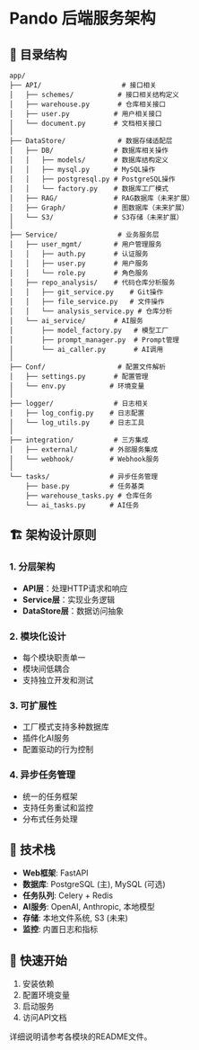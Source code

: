 # Pando 后端服务架构

## 📁 目录结构

```
app/
├── API/                    # 接口相关
│   ├── schemes/           # 接口相关结构定义
│   ├── warehouse.py       # 仓库相关接口
│   ├── user.py           # 用户相关接口
│   └── document.py       # 文档相关接口
│
├── DataStore/             # 数据存储适配层
│   ├── DB/               # 数据库相关操作
│   │   ├── models/       # 数据库结构定义
│   │   ├── mysql.py      # MySQL操作
│   │   ├── postgresql.py # PostgreSQL操作
│   │   └── factory.py    # 数据库工厂模式
│   ├── RAG/              # RAG数据库（未来扩展）
│   ├── Graph/            # 图数据库（未来扩展）
│   └── S3/               # S3存储（未来扩展）
│
├── Service/               # 业务服务层
│   ├── user_mgmt/        # 用户管理服务
│   │   ├── auth.py       # 认证服务
│   │   ├── user.py       # 用户服务
│   │   └── role.py       # 角色服务
│   ├── repo_analysis/    # 代码仓库分析服务
│   │   ├── git_service.py    # Git操作
│   │   ├── file_service.py   # 文件操作
│   │   └── analysis_service.py # 仓库分析
│   └── ai_service/       # AI服务
│       ├── model_factory.py   # 模型工厂
│       ├── prompt_manager.py  # Prompt管理
│       └── ai_caller.py       # AI调用
│
├── Conf/                  # 配置文件解析
│   ├── settings.py       # 配置管理
│   └── env.py           # 环境变量
│
├── logger/               # 日志相关
│   ├── log_config.py    # 日志配置
│   └── log_utils.py     # 日志工具
│
├── integration/          # 三方集成
│   ├── external/        # 外部服务集成
│   └── webhook/         # Webhook服务
│
└── tasks/               # 异步任务管理
    ├── base.py          # 任务基类
    ├── warehouse_tasks.py # 仓库任务
    └── ai_tasks.py      # AI任务
```

## 🏗️ 架构设计原则

### 1. 分层架构
- **API层**：处理HTTP请求和响应
- **Service层**：实现业务逻辑
- **DataStore层**：数据访问抽象

### 2. 模块化设计
- 每个模块职责单一
- 模块间低耦合
- 支持独立开发和测试

### 3. 可扩展性
- 工厂模式支持多种数据库
- 插件化AI服务
- 配置驱动的行为控制

### 4. 异步任务管理
- 统一的任务框架
- 支持任务重试和监控
- 分布式任务处理

## 🔧 技术栈

- **Web框架**: FastAPI
- **数据库**: PostgreSQL (主), MySQL (可选)
- **任务队列**: Celery + Redis
- **AI服务**: OpenAI, Anthropic, 本地模型
- **存储**: 本地文件系统, S3 (未来)
- **监控**: 内置日志和指标

## 🚀 快速开始

1. 安装依赖
2. 配置环境变量
3. 启动服务
4. 访问API文档

详细说明请参考各模块的README文件。 